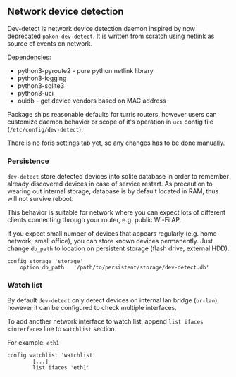 ## Network device detection

Dev-detect is network device detection daemon inspired by now deprecated `pakon-dev-detect`. It is written from scratch using netlink as source of events on network.

Dependencies:
* python3-pyroute2 - pure python netlink library
* python3-logging
* python3-sqlite3
* python3-uci
* ouidb - get device vendors based on MAC address

Package ships reasonable defaults for turris routers, however users can customize daemon behavior or scope of it's operation in `uci` config file (`/etc/config/dev-detect`).

There is no foris settings tab yet, so any changes has to be done manually.

### Persistence

`dev-detect` store detected devices into sqlite database in order to remember already discovered devices in case of service restart. As precaution to wearing out internal storage, database is by default located in RAM, thus will not survive reboot.

This behavior is suitable for network where you can expect lots of different clients connecting through your router, e.g. public Wi-Fi AP.

If you expect small number of devices that appears regularly (e.g. home network, small office), you can store known devices permanently. Just change `db_path` to location on persistent storage (flash drive, external HDD).

```
config storage 'storage'
    option db_path   '/path/to/persistent/storage/dev-detect.db'
```

### Watch list

By default `dev-detect` only detect devices on internal lan bridge (`br-lan`), however it can be configured to check multiple interfaces.

To add another network interface to watch list, append `list ifaces <interface>` line to `watchlist` section.


For example: `eth1`
```
config watchlist 'watchlist'
        [...]
        list ifaces 'eth1'
```
